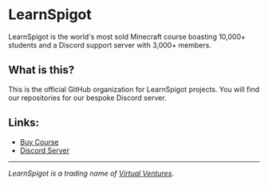 # LearnSpigot
LearnSpigot is the world's most sold Minecraft course boasting 10,000+ students and a Discord support server with 3,000+ members.

## What is this?
This is the official GitHub organization for LearnSpigot projects. You will find our repositories for our bespoke Discord server.

## Links:
- [Buy Course](https://learnspigot.com)
- [Discord Server](https://learnspigot.com/discord)

---
*LearnSpigot is a trading name of [Virtual Ventures](https://virtualventures.io)*.
